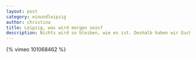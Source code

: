 ```yaml
---
layout: post
category: einundleipzig
author: christina
title: Leipzig, was wird morgen sein?
description: Nichts wird so bleiben, wie es ist. Deshalb haben wir Euch gefragt, was Ihr Euch für die Zukunft Eurer Stadt erhofft. Teil Drei unserer Video-Umfrage auf der Karli.
---
```


{% vimeo 101068462 %}